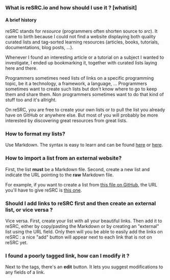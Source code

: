 ### What is reSRC.io and how should I use it ? [whatisit]
#### A brief history
reSRC stands for *resource* (programmers often shorten source to *src*). 
It came to birth because I could not find a website
displaying both quality curated lists and tag-sorted learning resources
(articles, books, tutorials, documentations, blog posts, ...).

Whenever I found an interesting article or a tutorial on a subject I wanted to
investigate, I ended up bookmarking it, together with curated lists laying here
and there.

Programmers sometimes need lists of links on a specific programming topic, be
it a technology, a framework, a language, ... Programmers sometimes want to
create such lists but don't know where to go to keep them and share them. 
Non programmers sometimes want to do that kind of stuff too and it's allright.

On reSRC, you are free to create your own lists or to pull the list you already
have on GitHub or anywhere else. But most of you will probably be more
interested by discovering great resources from great lists.

### How to format my lists?

Use Markdown. The syntax is easy to learn and can be found
[here](https://en.wikipedia.org/wiki/Markdown#Example)
or [here](http://daringfireball.net/projects/markdown/syntax).

### How to import a list from an external website?

First, the list **must** be a Markdown file. Second, create a new list and
indicate the URL pointing to the **raw** Markdown file.

For example, if you want to create a list from
[this file on GitHub](https://github.com/vhf/resrc/blob/master/FAQ.md), the URL
you'll have to give reSRC is
[this one](https://raw.githubusercontent.com/vhf/resrc/master/FAQ.md).

### Should I add links to reSRC first and then create an external list, or vice versa ?

Vice versa. First, create your list with all your beautiful links. Then add it
to reSRC, either by copy/pasting the Markdown or by creating an "external" list
 using the URL field. Only then will you be able to easily add the links on
reSRC : a nice "add" button will appear next to each link that is not on reSRC yet.

### I found a poorly tagged link, how can I modify it ?

Next to the tags, there's an **edit** button. It lets you suggest modifications
to any fields of a link.
